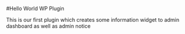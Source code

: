 #Hello World WP Plugin

This is our first plugin which creates some information widget to admin dashboard as well as admin notice
